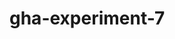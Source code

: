 # gha-experiment-7
   


























 





  



  





















    







  

  






